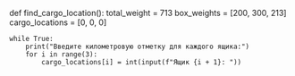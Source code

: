 def find_cargo_location():
    total_weight = 713
    box_weights = [200, 300, 213]
    cargo_locations = [0, 0, 0]

    while True:
        print("Введите километровую отметку для каждого ящика:")
        for i in range(3):
            cargo_locations[i] = int(input(f"Ящик {i + 1}: "))

